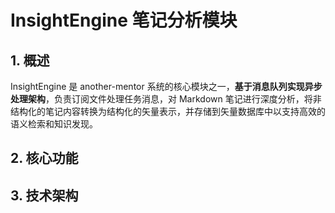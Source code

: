 # InsightEngine 笔记分析模块

## 1. 概述

InsightEngine 是 another-mentor 系统的核心模块之一，**基于消息队列实现异步处理架构**，负责订阅文件处理任务消息，对 Markdown 笔记进行深度分析，将非结构化的笔记内容转换为结构化的矢量表示，并存储到矢量数据库中以支持高效的语义检索和知识发现。

## 2. 核心功能

## 3. 技术架构

